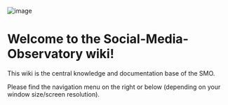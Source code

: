 ![image](https://www.lawfuel.com/wp-content/uploads/2018/03/softwaredocumentation.png)
# Welcome to the Social-Media-Observatory wiki!

This wiki is the central knowledge and documentation base of the SMO. 

Please find the navigation menu on the right or below (depending on your window size/screen resolution).
